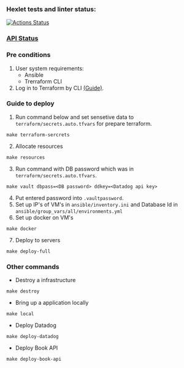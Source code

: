 ### Hexlet tests and linter status:
[![Actions Status](https://github.com/dannycyberwalker/devops-for-programmers-project-77/workflows/hexlet-check/badge.svg)](https://github.com/dannycyberwalker/devops-for-programmers-project-77/actions)

### [API Status](https://statuspage.freshping.io/67786-Nothing)

### Pre conditions
1. User system requirements: 
    * Ansible 
    * Trerraform CLI
2. Log in to Terraform by CLI [(Guide)](https://developer.hashicorp.com/terraform/tutorials/cloud-get-started/cloud-login/).

### Guide to deploy
1. Run command below and set sensetive data to `terraform/secrets.auto.tfvars` for prepare terraform.
```
make terraform-sercrets
```
2. Allocate resources
```
make resources
```
3. Run command with DB password which was in `terraform/secrets.auto.tfvars`.
```
make vault dbpass=<DB password> ddkey=<Datadog api key>
```
4. Put entered password into `.vaultpassword`.
5. Set up IP's of VM's in `ansible/inventory.ini` and Database Id in `ansible/group_vars/all/environments.yml`
6. Set up docker on VM's 
```
make docker
```
7. Deploy to servers
```
make deploy-full
```

### Other commands 
* Destroy a infrastructure
```
make destroy
```
* Bring up a application locally
```
make local
```
* Deploy Datadog
```
make deploy-datadog
```
* Deploy Book API
```
make deploy-book-api
```
